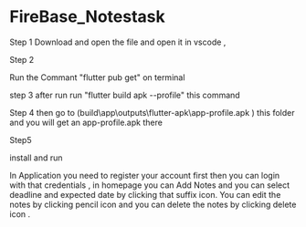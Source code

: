 # FireBase_Notestask
Step 1
Download and open the file and open it in vscode ,

Step 2 

Run the Commant "flutter pub get" on terminal 

step 3 
after run run  "flutter build apk --profile" this command 

Step 4
then go to (build\app\outputs\flutter-apk\app-profile.apk ) this folder and you will get an app-profile.apk there 

Step5 

install and run 
 
In Application you need to register your account first then you can login with that credentials , in homepage you can Add Notes and you can select deadline and expected date by clicking that suffix icon.
You can edit the notes by clicking pencil icon and you can delete the notes by clicking delete icon .
